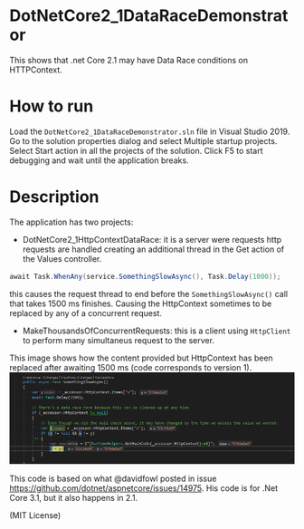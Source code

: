 # DotNetCore2_1DataRaceDemonstrator
This shows that .net Core 2.1 may have Data Race conditions on HTTPContext.
# How to run
Load the `DotNetCore2_1DataRaceDemonstrator.sln` file in Visual Studio 2019.
Go to the solution properties dialog and select Multiple startup projects. Select Start action in all the projects of the solution.
Click F5 to start debugging and wait until the application breaks.

# Description
The application has two projects:
* DotNetCore2_1HttpContextDataRace: it is a server were requests http requests are handled creating an additional thread in the Get action of the Values controller.
```csharp
await Task.WhenAny(service.SomethingSlowAsync(), Task.Delay(1000));
```
this causes the request thread to end before the `SomethingSlowAsync()` call that takes 1500 ms finishes.
Causing the HttpContext sometimes to be replaced by any of a concurrent request.

* MakeThousandsOfConcurrentRequests: this is a client using `HttpClient` to perform many simultaneus request to the server.

This image shows how the content provided but HttpContext has been replaced after awaiting 1500 ms (code corresponds to version 1).
![Screen capture with data race](https://raw.githubusercontent.com/ldwedari/DotNetCore2_1DataRaceDemonstrator/master/ProofOfSwappedContext.png)


This code is based on what @davidfowl posted in issue https://github.com/dotnet/aspnetcore/issues/14975. His code is for .Net Core 3.1, but it also happens in 2.1.

(MIT License)
